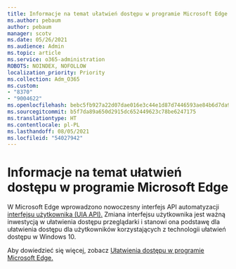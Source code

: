 ```yaml
---
title: Informacje na temat ułatwień dostępu w programie Microsoft Edge
ms.author: pebaum
author: pebaum
manager: scotv
ms.date: 05/26/2021
ms.audience: Admin
ms.topic: article
ms.service: o365-administration
ROBOTS: NOINDEX, NOFOLLOW
localization_priority: Priority
ms.collection: Adm_O365
ms.custom:
- "8370"
- "9004622"
ms.openlocfilehash: bebc5fb927a22d07dae016e3c44e1d87d7446593ae84b6d7da9b2354ac53a599
ms.sourcegitcommit: b5f7da89a650d2915dc652449623c78be6247175
ms.translationtype: HT
ms.contentlocale: pl-PL
ms.lasthandoff: 08/05/2021
ms.locfileid: "54027942"
---
```

# <a name="learn-about-accessibility-in-microsoft-edge"></a>Informacje na temat ułatwień dostępu w programie Microsoft Edge

W Microsoft Edge wprowadzono nowoczesny interfejs API automatyzacji [interfejsu użytkownika (UIA API).](https://go.microsoft.com/fwlink/?linkid=2153423) Zmiana interfejsu użytkownika jest ważną inwestycją w ułatwienia dostępu przeglądarki i stanowi ona podstawę dla ułatwienia dostępu dla użytkowników korzystających z technologii ułatwień dostępu w Windows 10. 

Aby dowiedzieć się więcej, zobacz [Ułatwienia dostępu w programie Microsoft Edge.](https://go.microsoft.com/fwlink/?linkid=2153512)
